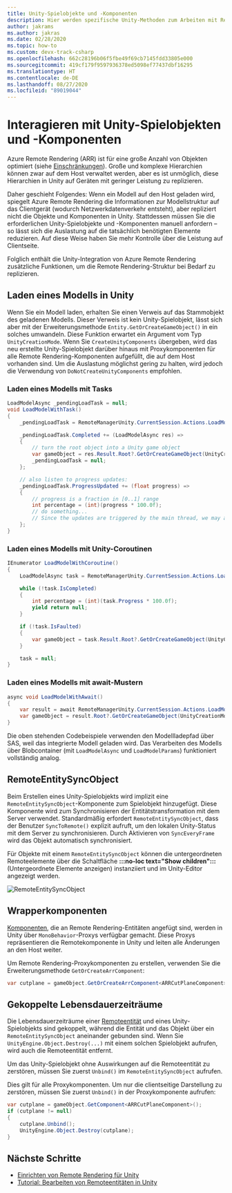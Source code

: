 ```yaml
---
title: Unity-Spielobjekte und -Komponenten
description: Hier werden spezifische Unity-Methoden zum Arbeiten mit Remote Rendering-Entitäten und -Komponenten beschrieben.
author: jakrams
ms.author: jakras
ms.date: 02/28/2020
ms.topic: how-to
ms.custom: devx-track-csharp
ms.openlocfilehash: 662c28196b06f5fbe49f69cb7145fdd33805e000
ms.sourcegitcommit: 419cf179f9597936378ed5098ef77437dbf16295
ms.translationtype: HT
ms.contentlocale: de-DE
ms.lasthandoff: 08/27/2020
ms.locfileid: "89019044"
---
```

# <a name="interact-with-unity-game-objects-and-components"></a>Interagieren mit Unity-Spielobjekten und -Komponenten

Azure Remote Rendering (ARR) ist für eine große Anzahl von Objekten optimiert (siehe [Einschränkungen](../../reference/limits.md)). Große und komplexe Hierarchien können zwar auf dem Host verwaltet werden, aber es ist unmöglich, diese Hierarchien in Unity auf Geräten mit geringer Leistung zu replizieren.

Daher geschieht Folgendes: Wenn ein Modell auf den Host geladen wird, spiegelt Azure Remote Rendering die Informationen zur Modellstruktur auf das Clientgerät (wodurch Netzwerkdatenverkehr entsteht), aber repliziert nicht die Objekte und Komponenten in Unity. Stattdessen müssen Sie die erforderlichen Unity-Spielobjekte und -Komponenten manuell anfordern – so lässt sich die Auslastung auf die tatsächlich benötigten Elemente reduzieren. Auf diese Weise haben Sie mehr Kontrolle über die Leistung auf Clientseite.

Folglich enthält die Unity-Integration von Azure Remote Rendering zusätzliche Funktionen, um die Remote Rendering-Struktur bei Bedarf zu replizieren.

## <a name="load-a-model-in-unity"></a>Laden eines Modells in Unity

Wenn Sie ein Modell laden, erhalten Sie einen Verweis auf das Stammobjekt des geladenen Modells. Dieser Verweis ist kein Unity-Spielobjekt, lässt sich aber mit der Erweiterungsmethode `Entity.GetOrCreateGameObject()` in ein solches umwandeln. Diese Funktion erwartet ein Argument vom Typ `UnityCreationMode`. Wenn Sie `CreateUnityComponents` übergeben, wird das neu erstellte Unity-Spielobjekt darüber hinaus mit Proxykomponenten für alle Remote Rendering-Komponenten aufgefüllt, die auf dem Host vorhanden sind. Um die Auslastung möglichst gering zu halten, wird jedoch die Verwendung von `DoNotCreateUnityComponents` empfohlen.

### <a name="load-model-with-task"></a>Laden eines Modells mit Tasks

```cs
LoadModelAsync _pendingLoadTask = null;
void LoadModelWithTask()
{
    _pendingLoadTask = RemoteManagerUnity.CurrentSession.Actions.LoadModelFromSASAsync(new LoadModelFromSASParams("builtin://Engine"));

    _pendingLoadTask.Completed += (LoadModelAsync res) =>
    {
        // turn the root object into a Unity game object
        var gameObject = res.Result.Root?.GetOrCreateGameObject(UnityCreationMode.DoNotCreateUnityComponents);
        _pendingLoadTask = null;
    };

    // also listen to progress updates:
    _pendingLoadTask.ProgressUpdated += (float progress) =>
    {
        // progress is a fraction in [0..1] range
        int percentage = (int)(progress * 100.0f);
        // do something...
        // Since the updates are triggered by the main thread, we may access unity objects here.
    };
}
```

### <a name="load-model-with-unity-coroutines"></a>Laden eines Modells mit Unity-Coroutinen

```cs
IEnumerator LoadModelWithCoroutine()
{
    LoadModelAsync task = RemoteManagerUnity.CurrentSession.Actions.LoadModelFromSASAsync(new LoadModelFromSASParams("builtin://Engine"));

    while (!task.IsCompleted)
    {
        int percentage = (int)(task.Progress * 100.0f);
        yield return null;
    }

    if (!task.IsFaulted)
    {
        var gameObject = task.Result.Root?.GetOrCreateGameObject(UnityCreationMode.DoNotCreateUnityComponents);
    }

    task = null;
}
```

### <a name="load-model-with-await-pattern"></a>Laden eines Modells mit await-Mustern

```cs
async void LoadModelWithAwait()
{
    var result = await RemoteManagerUnity.CurrentSession.Actions.LoadModelFromSASAsync(new LoadModelFromSASParams("builtin://Engine")).AsTask();
    var gameObject = result.Root?.GetOrCreateGameObject(UnityCreationMode.DoNotCreateUnityComponents);
}
```

Die oben stehenden Codebeispiele verwenden den Modellladepfad über SAS, weil das integrierte Modell geladen wird. Das Verarbeiten des Modells über Blobcontainer (mit `LoadModelAsync` und `LoadModelParams`) funktioniert vollständig analog.

## <a name="remoteentitysyncobject"></a>RemoteEntitySyncObject

Beim Erstellen eines Unity-Spielobjekts wird implizit eine `RemoteEntitySyncObject`-Komponente zum Spielobjekt hinzugefügt. Diese Komponente wird zum Synchronisieren der Entitätstransformation mit dem Server verwendet. Standardmäßig erfordert `RemoteEntitySyncObject`, dass der Benutzer `SyncToRemote()` explizit aufruft, um den lokalen Unity-Status mit dem Server zu synchronisieren. Durch Aktivieren von `SyncEveryFrame` wird das Objekt automatisch synchronisiert.

Für Objekte mit einem `RemoteEntitySyncObject` können die untergeordneten Remoteelemente über die Schaltfläche **:::no-loc text="Show children":::** (Untergeordnete Elemente anzeigen) instanziiert und im Unity-Editor angezeigt werden.

![RemoteEntitySyncObject](media/remote-entity-sync-object.png)

## <a name="wrapper-components"></a>Wrapperkomponenten

[Komponenten](../../concepts/components.md), die an Remote Rendering-Entitäten angefügt sind, werden in Unity über `MonoBehavior`-Proxys verfügbar gemacht. Diese Proxys repräsentieren die Remotekomponente in Unity und leiten alle Änderungen an den Host weiter.

Um Remote Rendering-Proxykomponenten zu erstellen, verwenden Sie die Erweiterungsmethode `GetOrCreateArrComponent`:

```cs
var cutplane = gameObject.GetOrCreateArrComponent<ARRCutPlaneComponent>(RemoteManagerUnity.CurrentSession);
```

## <a name="coupled-lifetimes"></a>Gekoppelte Lebensdauerzeiträume

Die Lebensdauerzeiträume einer [Remoteentität](../../concepts/entities.md) und eines Unity-Spielobjekts sind gekoppelt, während die Entität und das Objekt über ein `RemoteEntitySyncObject` aneinander gebunden sind. Wenn Sie `UnityEngine.Object.Destroy(...)` mit einem solchen Spielobjekt aufrufen, wird auch die Remoteentität entfernt.

Um das Unity-Spielobjekt ohne Auswirkungen auf die Remoteentität zu zerstören, müssen Sie zuerst `Unbind()` im `RemoteEntitySyncObject` aufrufen.

Dies gilt für alle Proxykomponenten. Um nur die clientseitige Darstellung zu zerstören, müssen Sie zuerst `Unbind()` in der Proxykomponente aufrufen:

```cs
var cutplane = gameObject.GetComponent<ARRCutPlaneComponent>();
if (cutplane != null)
{
    cutplane.Unbind();
    UnityEngine.Object.Destroy(cutplane);
}
```

## <a name="next-steps"></a>Nächste Schritte

* [Einrichten von Remote Rendering für Unity](unity-setup.md)
* [Tutorial: Bearbeiten von Remoteentitäten in Unity](../../tutorials/unity/manipulate-models/manipulate-models.md)
